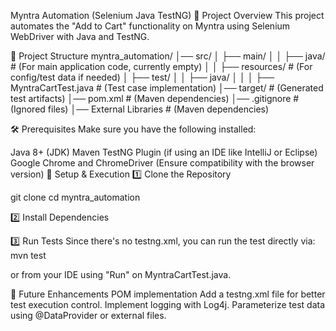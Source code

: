 Myntra Automation (Selenium Java TestNG)
📌 Project Overview
This project automates the "Add to Cart" functionality on Myntra using Selenium WebDriver with Java and TestNG.

📂 Project Structure
myntra_automation/
│── src/
│   ├── main/
│   │   ├── java/                # (For main application code, currently empty)
│   │   ├── resources/           # (For config/test data if needed)
│   ├── test/
│   │   ├── java/
│   │   │   ├── MyntraCartTest.java  # (Test case implementation)
│── target/                      # (Generated test artifacts)
│── pom.xml                       # (Maven dependencies)
│── .gitignore                     # (Ignored files)
│── External Libraries              # (Maven dependencies)

🛠 Prerequisites
Make sure you have the following installed:

Java 8+ (JDK)
Maven
TestNG Plugin (if using an IDE like IntelliJ or Eclipse)
Google Chrome and ChromeDriver (Ensure compatibility with the browser version)
🚀 Setup & Execution
1️⃣ Clone the Repository

git clone <repository-url>
cd myntra_automation

2️⃣ Install Dependencies

3️⃣ Run Tests
Since there's no testng.xml, you can run the test directly via:
mvn test

or from your IDE using "Run" on MyntraCartTest.java.

📝 Future Enhancements
POM implementation
Add a testng.xml file for better test execution control.
Implement logging with Log4j.
Parameterize test data using @DataProvider or external files.

